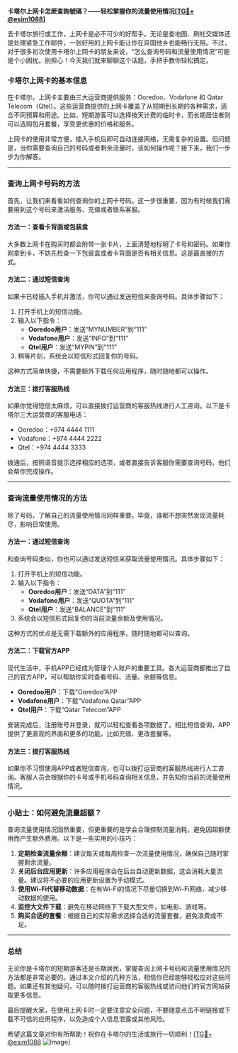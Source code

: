 **卡塔尔上网卡怎麽查詢號碼？——轻松掌握你的流量使用情况[[TG💪+ @esim1088](https://t.me/s/esim1088)]**

去卡塔尔旅行或工作，上网卡是必不可少的好帮手。无论是查地图、刷社交媒体还是处理紧急工作邮件，一张好用的上网卡能让你在异国他乡也能畅行无阻。不过，对于很多初次使用卡塔尔上网卡的朋友来说，“怎么查询号码和流量使用情况”可能是个小困扰。别担心！今天我们就来聊聊这个话题，手把手教你轻松搞定。

### 卡塔尔上网卡的基本信息

在卡塔尔，上网卡主要由三大运营商提供服务：Ooredoo、Vodafone 和 Qatar Telecom（Qtel）。这些运营商提供的上网卡覆盖了从短期到长期的各种需求，适合不同预算和用途。比如，短期游客可以选择按天计费的临时卡，而长期居住者则可以选购包月套餐，享受更优惠的价格和服务。

上网卡的使用非常方便，插入手机后即可自动连接网络，无需复杂的设置。但问题是，当你需要查询自己的号码或者剩余流量时，该如何操作呢？接下来，我们一步步为你解答。

---

### 查询上网卡号码的方法

首先，让我们来看看如何查询你的上网卡号码。这一步很重要，因为有时候我们需要用到这个号码来激活服务、充值或者联系客服。

#### 方法一：查看卡背面或包装盒
大多数上网卡在购买时都会附带一张卡片，上面清楚地标明了卡号和密码。如果你刚拿到卡，不妨先检查一下包装盒或者卡背面是否有相关信息。这是最直接的方式。

#### 方法二：通过短信查询
如果卡已经插入手机并激活，你可以通过发送短信来查询号码。具体步骤如下：

1. 打开手机上的短信功能。
2. 输入以下指令：
   - **Ooredoo用户**：发送“MYNUMBER”到“111”
   - **Vodafone用户**：发送“INFO”到“111”
   - **Qtel用户**：发送“MYPIN”到“111”
3. 稍等片刻，系统会以短信形式回复你的号码。

这种方式简单快捷，不需要额外下载任何应用程序，随时随地都可以操作。

#### 方法三：拨打客服热线
如果你觉得短信太麻烦，可以直接拨打运营商的客服热线进行人工咨询。以下是卡塔尔三大运营商的客服电话：
- Ooredoo：+974 4444 1111
- Vodafone：+974 4444 2222
- Qtel：+974 4444 3333

拨通后，按照语音提示选择相应的选项，或者直接告诉客服你需要查询号码，他们会帮你完成操作。

---

### 查询流量使用情况的方法

除了号码，了解自己的流量使用情况同样重要。毕竟，谁都不想突然发现流量耗尽，影响日常使用。

#### 方法一：通过短信查询
和查询号码类似，你也可以通过发送短信来获取流量使用情况。具体步骤如下：

1. 打开手机上的短信功能。
2. 输入以下指令：
   - **Ooredoo用户**：发送“DATA”到“111”
   - **Vodafone用户**：发送“QUOTA”到“111”
   - **Qtel用户**：发送“BALANCE”到“111”
3. 系统会以短信形式回复你的当前流量余额及使用情况。

这种方式的优点是无需下载额外的应用程序，随时随地都可以查询。

#### 方法二：下载官方APP
现代生活中，手机APP已经成为管理个人账户的重要工具。各大运营商都推出了自己的官方APP，可以帮助你实时查看号码、流量、余额等信息。

- **Ooredoo用户**：下载“Ooredoo”APP
- **Vodafone用户**：下载“Vodafone Qatar”APP
- **Qtel用户**：下载“Qatar Telecom”APP

安装完成后，注册账号并登录，就可以轻松查看各项数据了。相比短信查询，APP提供了更直观的界面和更多的功能，比如充值、更改套餐等。

#### 方法三：拨打客服热线
如果你不习惯使用APP或者短信查询，也可以拨打运营商的客服热线进行人工咨询。客服人员会根据你的卡号或手机号码查询相关信息，并告知你当前的流量使用情况。

---

### 小贴士：如何避免流量超额？

查询流量使用情况固然重要，但更重要的是学会合理控制流量消耗，避免因超额使用而产生额外费用。以下是一些实用的小技巧：

1. **定期检查流量余额**：建议每天或每周检查一次流量使用情况，确保自己随时掌握剩余流量。
2. **关闭后台应用更新**：许多应用程序会在后台自动更新数据，这会消耗大量流量。建议将不必要的应用更新设置为手动模式。
3. **使用Wi-Fi代替移动数据**：在有Wi-Fi的情况下尽量切换到Wi-Fi网络，减少移动数据的使用。
4. **监控大文件下载**：避免在移动网络下下载大型文件，如电影、游戏等。
5. **购买合适的套餐**：根据自己的实际需求选择合适的流量套餐，避免浪费或不足。

---

### 总结

无论你是卡塔尔的短期游客还是长期居民，掌握查询上网卡号码和流量使用情况的方法都是非常必要的。通过本文介绍的几种方法，相信你已经能够轻松应对这些问题。如果还有其他疑问，可以随时拨打运营商的客服热线或访问他们的官方网站获取更多信息。

最后提醒大家，在使用上网卡时一定要注意安全问题，不要随意点击不明链接或下载不可信的应用程序，以免造成个人信息泄露或其他风险。

希望这篇文章对你有所帮助！祝你在卡塔尔的生活或旅行一切顺利！[[TG💪+ @esim1088](https://t.me/s/esim1088) ![Image](https://i.postimg.cc/4NQfJmqS/Snipaste-2025-05-13-00-14-12.png)]